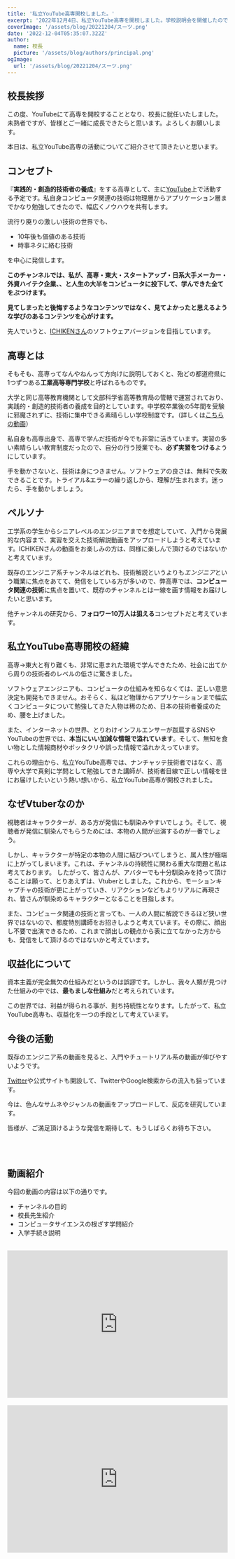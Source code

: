 ```yaml
---
title: '私立YouTube高専開校しました。'
excerpt: '2022年12月4日、私立YouTube高専を開校しました。学校説明会を開催したので、ぜひご覧ください。'
coverImage: '/assets/blog/20221204/スーツ.png'
date: '2022-12-04T05:35:07.322Z'
author:
  name: 校長
  picture: '/assets/blog/authors/principal.png'
ogImage:
  url: '/assets/blog/20221204/スーツ.png'
---
```

## 校長挨拶
この度、YouTubeにて高専を開校することとなり、校長に就任いたしました。未熟者ですが、皆様とご一緒に成長できたらと思います。よろしくお願いします。

本日は、私立YouTube高専の活動についてご紹介させて頂きたいと思います。

## コンセプト
『**実践的・創造的技術者の養成**』をする高専として、主に[YouTube](https://www.youtube.com/@YouTubeKosen)上で活動する予定です。私自身コンピュータ関連の技術は物理層からアプリケーション層までかなり勉強してきたので、幅広くノウハウを共有します。

流行り廃りの激しい技術の世界でも、
- 10年後も価値のある技術
- 時事ネタに絡む技術

を中心に発信します。

**このチャンネルでは、私が、高専・東大・スタートアップ・日系大手メーカー・外資ハイテク企業、、と人生の大半をコンピュータに投下して、学んできた全てをぶつけます。**

**見てしまったと後悔するようなコンテンツではなく、見てよかったと思えるような学びのあるコンテンツを心がけます。**

先人でいうと、[ICHIKENさん](https://www.youtube.com/@ICHIKEN1)のソフトウェアバージョンを目指しています。

## 高専とは
そもそも、高専ってなんやねんって方向けに説明しておくと、殆どの都道府県に1つずつある**工業高等専門学校**と呼ばれるものです。

大学と同じ高等教育機関として文部科学省高等教育局の管轄で運営されており、実践的・創造的技術者の養成を目的としています。中学校卒業後の5年間を受験に邪魔されずに、技術に集中できる素晴らしい学校制度です。（詳しくは[こちらの動画](https://www.youtube.com/watch?v=31Ay6_qPOtQ)）

私自身も高専出身で、高専で学んだ技術が今でも非常に活きています。実習の多い素晴らしい教育制度だったので、自分の行う授業でも、**必ず実習をつける**ようにしています。

手を動かさないと、技術は身につきません。ソフトウェアの良さは、無料で失敗できることです。トライアル&エラーの繰り返しから、理解が生まれます。迷ったら、手を動かしましょう。

## ペルソナ
工学系の学生からシニアレベルのエンジニアまでを想定していて、入門から発展的な内容まで、実習を交えた技術解説動画をアップロードしようと考えています。ICHIKENさんの動画をお楽しみの方は、同様に楽しんで頂けるのではないかと考えています。

既存のエンジニア系チャンネルはどれも、技術解説というよりも*エンジニア*という職業に焦点をあてて、発信をしている方が多いので、弊高専では、**コンピュータ関連の技術**に焦点を置いて、既存のチャンネルとは一線を画す情報をお届けしたいと思います。

他チャンネルの研究から、**フォロワー10万人は狙える**コンセプトだと考えています。
## 私立YouTube高専開校の経緯
高専→東大と有り難くも、非常に恵まれた環境で学んできたため、社会に出てから周りの技術者のレベルの低さに驚きました。

ソフトウェアエンジニアも、コンピュータの仕組みを知らなくては、正しい意思決定も開発もできません。おそらく、私ほど物理からアプリケーションまで幅広くコンピュータについて勉強してきた人物は稀のため、日本の技術者養成のため、腰を上げました。

また、インターネットの世界、とりわけインフルエンサーが跋扈するSNSやYouTubeの世界では、**本当にいい加減な情報で溢れています**。そして、無知を食い物とした情報商材やボッタクリや誤った情報で溢れかえっています。

これらの理由から、私立YouTube高専では、ナンチャッテ技術者ではなく、高専や大学で真剣に学問として勉強してきた講師が、技術者目線で正しい情報を世にお届けしたいという熱い想いから、私立YouTube高専が開校されました。
## なぜVtuberなのか
視聴者はキャラクターが、ある方が発信にも馴染みやすいでしょう。そして、視聴者が発信に馴染んでもらうためには、本物の人間が出演するのが一番でしょう。

しかし、キャラクターが特定の本物の人間に結びついてしまうと、属人性が極端に上がってしまいます。これは、チャンネルの持続性に関わる重大な問題と私は考えております。
したがって、皆さんが、アバターでも十分馴染みを持って頂けることは願って、とりあえずは、Vtuberとしました。これから、モーションキャプチャの技術が更に上がっていき、リアクションなどもよりリアルに再現され、皆さんが馴染めるキャラクターとなることを目指します。

また、コンピュータ関連の技術と言っても、一人の人間に解説できるほど狭い世界ではないので、都度特別講師をお招きしようと考えています。その際に、顔出し不要で出演できるため、これまで顔出しの観点から表に立てなかった方からも、発信をして頂けるのではないかと考えています。

## 収益化について
資本主義が完全無欠の仕組みだというのは誤謬です。しかし、我々人類が見つけた仕組みの中では、**最もましな仕組み**だと考えられています。

この世界では、利益が得られる事が、則ち持続性となります。したがって、私立YouTube高専も、収益化を一つの手段として考えています。
## 今後の活動
既存のエンジニア系の動画を見ると、入門やチュートリアル系の動画が伸びやすいようです。

[Twitter](https://twitter.com/YouTubeKosen)や公式サイトも開設して、TwitterやGoogle検索からの流入も狙っています。

今は、色んなサムネやジャンルの動画をアップロードして、反応を研究しています。

皆様が、ご満足頂けるような発信を期待して、もうしばらくお待ち下さい。



<br/><br/>
## 動画紹介
今回の動画の内容は以下の通りです。
- チャンネルの目的
- 校長先生紹介
- コンピュータサイエンスの根ざす学問紹介
- 入学手続き説明<br/><br/>

<div style="position: relative; height:0px; width: 100%; padding-top: 66.6666%;">
  <iframe src="https://onedrive.live.com/embed?cid=BE72E3BA9ED96E94&amp;resid=BE72E3BA9ED96E94%211180&amp;authkey=ACICTcBdU2S2dVU&amp;em=2&amp;wdAr=1.7777777777777777" width="560px" height="315px" frameborder="0" style="position: absolute; top: 0; left: 0; width: 100%; height: 100%;" >これは、<a target="_blank" href="https://office.com/webapps">Office</a> の機能を利用した、<a target="_blank" href="https://office.com">Microsoft Office</a> の埋め込み型のプレゼンテーションです。</iframe>
</div>
<br/>
<div style="position: relative; height:0px; width: 100%; padding-top: 66.6666%;">
  <iframe width="560" height="315" src="https://www.youtube.com/embed/OoPQkiaK7dM?enablejsapi=1" title="YouTube video player" frameborder="0" style="position: absolute; top: 0; left: 0; width: 100%; height: 100%;" allow="accelerometer; autoplay; clipboard-write; encrypted-media; gyroscope; picture-in-picture; web-share" allowfullscreen></iframe>
</div>